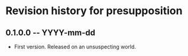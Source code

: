 # Revision history for presupposition

## 0.1.0.0 -- YYYY-mm-dd

* First version. Released on an unsuspecting world.
